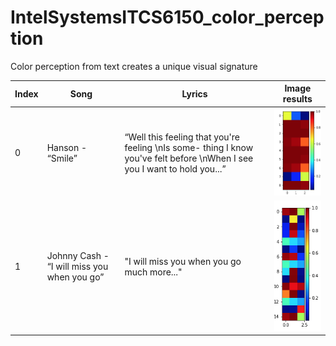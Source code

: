 # IntelSystemsITCS6150_color_perception

Color perception from text creates a unique visual signature 

| Index |  **Song**    | Lyrics | **Image results** |
| ------- | ------------- | ---------- | --------------------------- |
| 0       |  Hanson - “Smile” | “Well this feeling that you're feeling \nIs some- thing I know you've felt before \nWhen I see you I want to hold you...” |![Smile](results/Screen%20Shot%202018-12-09%20at%2010.23.57%20PM.png)|
| 1       |  Johnny Cash - “I will miss you when you go” | "I will miss you when you go much more..." | ![Cash](results/Screen%20Shot%202018-12-09%20at%2010.24.03%20PM.png)|
